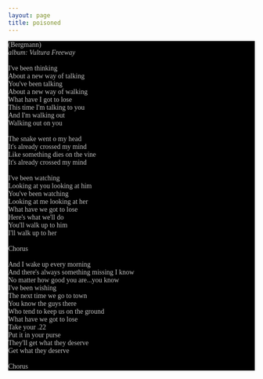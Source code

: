 ```yaml
---
layout: page
title: poisoned
---
```

<span style="font-family: Times; color: #000000" class="Apple-style-span">
<div style="margin: 0px; padding: 0px; color: #8c8c8c; font-family: 'Book Antiqua',Palatino,'Times New Roman',Times,serif; font-size: 1em; background-color: #000000">
<span style="color: #c0c0c0" class="Apple-style-span">(Bergmann)<br />
<i>album: Vultura Freeway</i><br />
<br />
I've been thinking<br />
About a new way of talking<br />
You've been talking <br />
About a new way of walking<br />
What have I got to lose<br />
This time I'm talking to you<br />
And I'm walking out<br />
Walking out on you<br />
<br />
The snake went o my head<br />
It's already crossed my mind<br />
Like something dies on the vine<br />
It's already crossed my mind<br />
<br />
I've been watching<br />
Looking at you looking at him<br />
You've been watching<br />
Looking at me looking at her<br />
What have we got to lose<br />
Here's what we'll do<br />
You'll walk up to him<br />
I'll walk up to her<br />
<br />
Chorus<br />
<br />
And I wake up every morning<br />
And there's always something missing I know<br />
No matter how good you are...you know<br />
I've been wishing<br />
The next time we go to town<br />
You know the guys there<br />
Who tend to keep us on the ground<br />
What have we got to lose<br />
Take your .22<br />
Put it in your purse<br />
They'll get what they deserve<br />
Get what they deserve<br />
<br />
Chorus<br />
</span>
</div>
</span>
